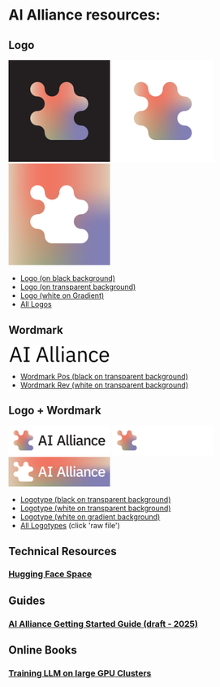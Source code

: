 # AI Alliance resources:

## Logo 
<img src="images/Symbol_main_on_black.jpg" alt="Logo on Black" width="200"/> <img src="images/Symbol_main_on_white.jpg" alt="Logo on White" width="200"/> <img src="images/Symbol_monochrome_on_gradient.jpg" alt="Monochrome on Gradient" width="200"/> 

* [Logo (on black background)](images/Symbol_main_on_black.jpg)
* [Logo (on transparent background)](images/Symbol_main_on_white.jpg)
* [Logo (white on Gradient)](images/Symbol_monochrome_on_gradient.jpg)
* [All Logos](images/02%20Symbol-20250409T164404Z-001.zip)

## Wordmark 
<img src="images/ai_alliance_wordmark_pos.png" alt="Black Wordmark" width="200"/> 

* [Wordmark Pos (black on transparent background)](images/ai_alliance_wordmark_pos.png)
* [Wordmark Rev (white on transparent background)](images/ai_alliance_wordmark_rev.png)

## Logo + Wordmark 
<img src="images/Logotype_main_black_wordmark.png" alt="black on transparent background" width="200"/> <img src="images/Logotype_main_white_wordmark.png" alt="white on transparent background" width="200"/> <img src="images/Logotype_monochrome_on_gradient.jpg" alt="white on gradient background" width="200"/> 
* [Logotype (black on transparent background)](images/Logotype_main_black_wordmark.png)
* [Logotype (white on transparent background)](images/Logotype_main_white_wordmark.png)
* [Logotype (white on gradient background)](images/Logotype_monochrome_on_gradient.jpg)
* [All Logotypes](images/01%20Logotype-20250409T164407Z-001.zip) (click 'raw file')



## Technical Resources
### [Hugging Face Space](https://huggingface.co/aialliance)

## Guides
### [AI Alliance Getting Started Guide (draft - 2025)](https://docs.google.com/presentation/d/1a4gwcaCJPl9Bajgvz2ttf7yItIzX6GXrwToBmFc9wyM/)

## Online Books
### [Training LLM on large GPU Clusters](https://huggingface.co/spaces/nanotron/ultrascale-playbook)
